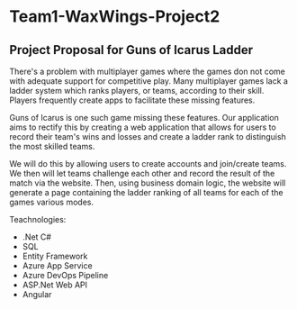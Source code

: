 # Team1-WaxWings-Project2
## Project Proposal for Guns of Icarus Ladder

There's a problem with multiplayer games where the games don not come with adequate support for competitive play.
Many multiplayer games lack a ladder system which ranks players, or teams, according to their skill. Players frequently create apps to facilitate these missing features.

Guns of Icarus is one such game missing these features. Our application aims to rectify this by creating a web application that allows for users to record their team's wins and losses and create a ladder rank to distinguish the most skilled teams.

We will do this by allowing users to create accounts and join/create teams.  We then will let teams challenge each other and 
record the result of the match via the website.  Then, using business domain logic, the website will generate a page containing 
the ladder ranking of all teams for each of the games various modes.

Teachnologies:
* .Net C#
* SQL
* Entity Framework
* Azure App Service
* Azure DevOps Pipeline
* ASP.Net Web API
* Angular
